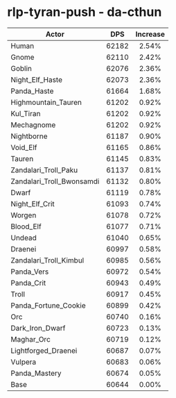 # rlp-tyran-push - da-cthun
| Actor | DPS | Increase |
|---|:---:|:---:|
|Human|62182|2.54%|
|Gnome|62110|2.42%|
|Goblin|62076|2.36%|
|Night_Elf_Haste|62073|2.36%|
|Panda_Haste|61664|1.68%|
|Highmountain_Tauren|61202|0.92%|
|Kul_Tiran|61202|0.92%|
|Mechagnome|61202|0.92%|
|Nightborne|61187|0.90%|
|Void_Elf|61165|0.86%|
|Tauren|61145|0.83%|
|Zandalari_Troll_Paku|61137|0.81%|
|Zandalari_Troll_Bwonsamdi|61132|0.80%|
|Dwarf|61119|0.78%|
|Night_Elf_Crit|61093|0.74%|
|Worgen|61078|0.72%|
|Blood_Elf|61077|0.71%|
|Undead|61040|0.65%|
|Draenei|60997|0.58%|
|Zandalari_Troll_Kimbul|60985|0.56%|
|Panda_Vers|60972|0.54%|
|Panda_Crit|60943|0.49%|
|Troll|60917|0.45%|
|Panda_Fortune_Cookie|60899|0.42%|
|Orc|60740|0.16%|
|Dark_Iron_Dwarf|60723|0.13%|
|Maghar_Orc|60719|0.12%|
|Lightforged_Draenei|60687|0.07%|
|Vulpera|60683|0.06%|
|Panda_Mastery|60674|0.05%|
|Base|60644|0.00%|
